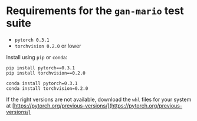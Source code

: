 # Requirements for the `gan-mario` test suite

- `pytorch 0.3.1`
- `torchvision 0.2.0` or lower

Install using `pip` or `conda`:

````
pip install pytorch==0.3.1
pip install torchvision==0.2.0
````

````
conda install pytorch=0.3.1
conda install torchvision=0.2.0
````

If the right versions are not available, download the `whl` files for your system at [https://pytorch.org/previous-versions/](https://pytorch.org/previous-versions/)
